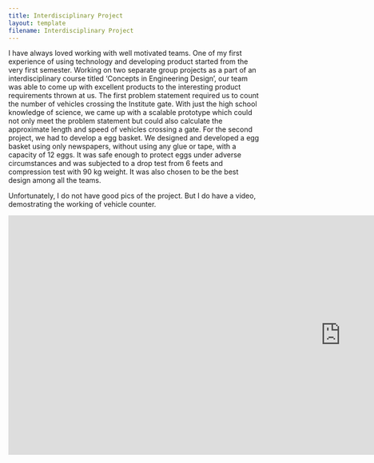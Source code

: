 ```yaml
---
title: Interdisciplinary Project
layout: template
filename: Interdisciplinary Project
--- 
```

I have always loved working with well motivated teams. One of my first experience of using technology and developing product started from the very first semester. Working on two separate group projects as a part of an interdisciplinary course titled ‘Concepts in Engineering Design’, our team was able to come up with excellent products to the interesting product requirements thrown at us. The first problem statement required us to count the number of vehicles crossing the Institute gate. With just the high school knowledge of science, we came up with a scalable prototype which could not only meet the problem statement but could also calculate the approximate length and speed of vehicles crossing a gate. For the second project, we had to develop a egg basket. We designed and developed a egg basket using only newspapers, without using any glue or tape, with a capacity of 12 eggs. It was safe enough to protect eggs under adverse circumstances and was subjected to a drop test from 6 feets and compression test with 90 kg weight. It was also chosen to be the best design among all the teams.

Unfortunately, I do not have good pics of the project. But I do have a video, demostrating the working of vehicle counter.

<iframe width="1330" height="480" src="https://www.youtube.com/embed/BcwWV7hHvR8" frameborder="0" gesture="media" allowfullscreen></iframe>
